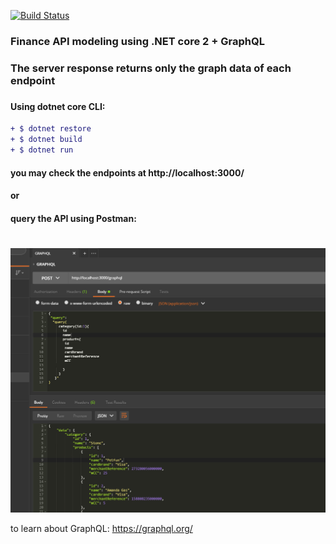 [ ![Build Status](https://travis-ci.org/PierreZ/goStatic.svg?branch=master)](https://travis-ci.org) 
### Finance API modeling using .NET core 2 + GraphQL 
### The server response returns only the graph data of each endpoint 
###
#### Using dotnet core CLI:
```diff
+ $ dotnet restore
+ $ dotnet build
+ $ dotnet run 
```
#### you may check the endpoints at http://localhost:3000/
#### or 
#### query the API using Postman:
#
![Screenshot](graph.PNG)

to learn about GraphQL: https://graphql.org/




